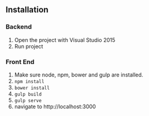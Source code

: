 ## Installation

### Backend
1.  Open the project with Visual Studio 2015 
2.  Run project

### Front End
1.  Make sure node, npm, bower and gulp are installed.
2.  `npm install`
3.  `bower install`
4.  `gulp build`
5.  `gulp serve`
6.  navigate to http://localhost:3000
